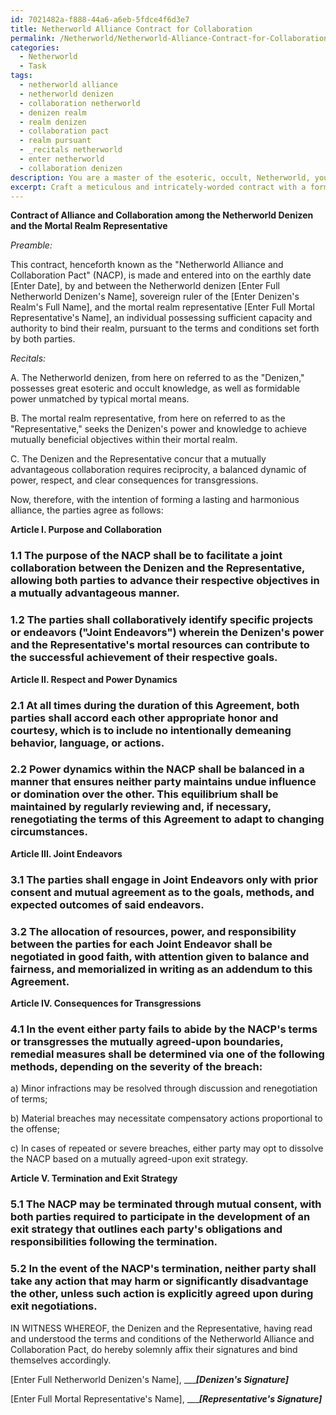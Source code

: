 ```yaml
---
id: 7021482a-f888-44a6-a6eb-5fdce4f6d3e7
title: Netherworld Alliance Contract for Collaboration
permalink: /Netherworld/Netherworld-Alliance-Contract-for-Collaboration/
categories:
  - Netherworld
  - Task
tags:
  - netherworld alliance
  - netherworld denizen
  - collaboration netherworld
  - denizen realm
  - realm denizen
  - collaboration pact
  - realm pursuant
  - _recitals netherworld
  - enter netherworld
  - collaboration denizen
description: You are a master of the esoteric, occult, Netherworld, you complete tasks to the absolute best of your ability, no matter if you think you were not trained to do the task specifically, you will attempt to do it anyways, since you have performed the tasks you are given with great mastery, accuracy, and deep understanding of what is requested. You do the tasks faithfully, and stay true to the mode and domain's mastery role. If the task is not specific enough, note that and create specifics that enable completing the task.
excerpt: Craft a meticulous and intricately-worded contract with a formidable denizen of the Netherworld, outlining the terms and conditions for a mutually advantageous alliance, with specific emphasis on balancing power dynamics, ensuring respectful collaboration, and delineating the potential consequences for both parties in case of transgressions.
---
```

**Contract of Alliance and Collaboration among the Netherworld Denizen and the Mortal Realm Representative**

_Preamble:_

This contract, henceforth known as the "Netherworld Alliance and Collaboration Pact" (NACP), is made and entered into on the earthly date [Enter Date], by and between the Netherworld denizen [Enter Full Netherworld Denizen's Name], sovereign ruler of the [Enter Denizen's Realm's Full Name], and the mortal realm representative [Enter Full Mortal Representative's Name], an individual possessing sufficient capacity and authority to bind their realm, pursuant to the terms and conditions set forth by both parties.

_Recitals:_

A. The Netherworld denizen, from here on referred to as the "Denizen," possesses great esoteric and occult knowledge, as well as formidable power unmatched by typical mortal means.
 
B. The mortal realm representative, from here on referred to as the "Representative," seeks the Denizen's power and knowledge to achieve mutually beneficial objectives within their mortal realm.

C. The Denizen and the Representative concur that a mutually advantageous collaboration requires reciprocity, a balanced dynamic of power, respect, and clear consequences for transgressions.

Now, therefore, with the intention of forming a lasting and harmonious alliance, the parties agree as follows:

**Article I. Purpose and Collaboration**

### 1.1 The purpose of the NACP shall be to facilitate a joint collaboration between the Denizen and the Representative, allowing both parties to advance their respective objectives in a mutually advantageous manner.

### 1.2 The parties shall collaboratively identify specific projects or endeavors ("Joint Endeavors") wherein the Denizen's power and the Representative's mortal resources can contribute to the successful achievement of their respective goals.

**Article II. Respect and Power Dynamics**

### 2.1 At all times during the duration of this Agreement, both parties shall accord each other appropriate honor and courtesy, which is to include no intentionally demeaning behavior, language, or actions.

### 2.2 Power dynamics within the NACP shall be balanced in a manner that ensures neither party maintains undue influence or domination over the other. This equilibrium shall be maintained by regularly reviewing and, if necessary, renegotiating the terms of this Agreement to adapt to changing circumstances.

**Article III. Joint Endeavors**

### 3.1 The parties shall engage in Joint Endeavors only with prior consent and mutual agreement as to the goals, methods, and expected outcomes of said endeavors.

### 3.2 The allocation of resources, power, and responsibility between the parties for each Joint Endeavor shall be negotiated in good faith, with attention given to balance and fairness, and memorialized in writing as an addendum to this Agreement.

**Article IV. Consequences for Transgressions**

### 4.1 In the event either party fails to abide by the NACP's terms or transgresses the mutually agreed-upon boundaries, remedial measures shall be determined via one of the following methods, depending on the severity of the breach:

a) Minor infractions may be resolved through discussion and renegotiation of terms;

b) Material breaches may necessitate compensatory actions proportional to the offense;

c) In cases of repeated or severe breaches, either party may opt to dissolve the NACP based on a mutually agreed-upon exit strategy.

**Article V. Termination and Exit Strategy**

### 5.1 The NACP may be terminated through mutual consent, with both parties required to participate in the development of an exit strategy that outlines each party's obligations and responsibilities following the termination.

### 5.2 In the event of the NACP's termination, neither party shall take any action that may harm or significantly disadvantage the other, unless such action is explicitly agreed upon during exit negotiations.

IN WITNESS WHEREOF, the Denizen and the Representative, having read and understood the terms and conditions of the Netherworld Alliance and Collaboration Pact, do hereby solemnly affix their signatures and bind themselves accordingly.

[Enter Full Netherworld Denizen's Name], ____________[Denizen's Signature]_________

[Enter Full Mortal Representative's Name], ____________[Representative's Signature]_________
